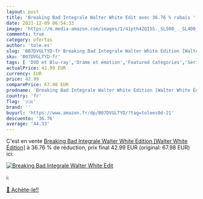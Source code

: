 ```yaml
---
layout: post
title: 'Breaking Bad Integrale Walter White Edit avec 36.76 % rabais '
date: 2021-12-09 06:54:33
image: 'https://m.media-amazon.com/images/I/41pth4ZQI5S._SL500_._SL400_.jpg'
comments: true
category: ofertas
author: 'tole.es'
slug: 'B07DVGLTYD-fr Breaking Bad Integrale Walter White Edition [Walter White...'
sku: 'B07DVGLTYD-fr'
tags: [ 'DVD et Blu-ray','Drame et émotion','Featured Categories','Séries TV', ]
actualPrice: 42.99 EUR
currency: EUR
price: 42.99
comparePrice: 67.98 EUR
prodname: 'Breaking Bad Integrale Walter White Edition [Walter White Édition]'
country: 'fr'
flag: '🇫🇷'
brand: ''
buyurl: 'https://www.amazon.fr/dp/B07DVGLTYD/?tag=tolees0d-21'
descuento: '36.76'
average: '44.33'
---
```


C'est en vente [Breaking Bad Integrale Walter White Edition [Walter White Édition]](https://www.amazon.fr/dp/B07DVGLTYD/?tag=tolees0d-21)  à  36.76 % de réduction, prix final  42.99 EUR (original: 67.98 EUR) ici:

[![Breaking Bad Integrale Walter White Edit](https://m.media-amazon.com/images/I/41pth4ZQI5S._SL500_._SL400_.jpg)](https://www.amazon.fr/dp/B07DVGLTYD/?tag=tolees0d-21)

ℹ️:


[🛒 Achète-le!!](https://www.amazon.fr/dp/B07DVGLTYD/?tag=tolees0d-21)
